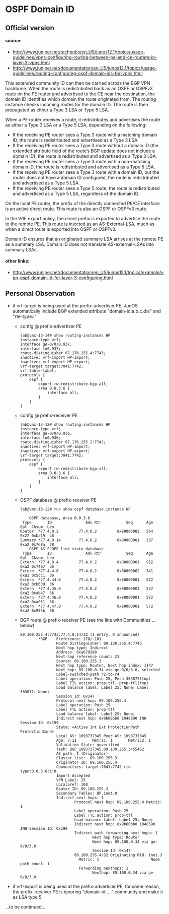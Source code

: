 
# OSPF Domain ID

## Official version

#### source:
* http://www.juniper.net/techpubs/en_US/junos12.1/topics/usage-guidelines/vpns-configuring-routing-between-pe-and-ce-routers-in-layer-3-vpns.html
* http://www.juniper.net/documentation/en_US/junos12.1/topics/usage-guidelines/routing-configuring-ospf-domain-ids-for-vpns.html

This extended community ID can then be carried across the BGP VPN backbone. When the route is redistributed back as an OSPF or OSPFv3 route on the PE router and advertised to the CE near the destination, the domain ID identifies which domain the route originated from. The routing instance checks incoming routes for the domain ID. The route is then propagated as either a Type 3 LSA or Type 5 LSA.

When a PE router receives a route, it redistributes and advertises the route as either a Type 3 LSA or a Type 5 LSA, depending on the following:
* If the receiving PE router sees a Type 3 route with a matching domain ID, the route is redistributed and advertised as a Type 3 LSA.
* If the receiving PE router sees a Type 3 route without a domain ID (the extended attribute field of the route’s BGP update does not include a domain ID), the route is redistributed and advertised as a Type 3 LSA.
* If the receiving PE router sees a Type 3 route with a non-matching domain ID, the route is redistributed and advertised as a Type 5 LSA.
* If the receiving PE router sees a Type 3 route with a domain ID, but the router does not have a domain ID configured, the route is redistributed and advertised as a Type 5 LSA.
* If the receiving PE router sees a Type 5 route, the route is redistributed and advertised as a Type 5 LSA, regardless of the domain ID.

On the local PE router, the prefix of the directly connected PE/CE interface is an active direct route. This route is also an OSPF or OSPFv3 route.

In the VRF export policy, the direct prefix is exported to advertise the route to the remote PE. This route is injected as an AS-External-LSA, much as when a direct route is exported into OSPF or OSPFv3.

Domain ID ensures that an originated summary LSA arrives at the remote PE as a summary LSA. Domain ID does not translate AS-external-LSAs into summary LSAs.

#### other links: 
* http://www.juniper.net/documentation/en_US/junos15.1/topics/example/vpn-ospf-domain-id-for-layer-3-configuring.html


## Personal Observation
* if vrf-target is being used at the prefix-advertiser PE, JunOS automatically include BGP extended attribute "domain-id:a.b.c.d:e" and "rte-type:<ospf area>:<lsa-type>"
  * config @ prefix-advertiser PE 
  
    ```
    lab@vmx-13-14# show routing-instances HP
    instance-type vrf;
    interface ge-0/0/0.937;
    interface lo0.937;
    route-distinguisher 67.176.255.4:7743;
    inactive: vrf-import HP-import;
    inactive: vrf-export HP-export;
    vrf-target target:7041:7742;
    vrf-table-label;
    protocols {
        ospf {
            export rw-redistribute-bgp-all;
            area 0.0.3.6 {
                interface all;
            }
        }
    }
    ```

  * config @ prefix-receiver PE

    ```
    lab@vmx-13-12# show routing-instances HP
    instance-type vrf;
    interface ge-0/0/0.936;
    interface lo0.936;
    route-distinguisher 67.176.255.2:7742;
    inactive: vrf-import HP-import;
    inactive: vrf-export HP-export;
    vrf-target target:7041:7742;
    protocols {
        ospf {
            export rw-redistribute-bgp-all;
            area 0.0.3.6 {
                interface all;
            }
        }
    }
    ```

  * OSPF database @ prefix-receiver PE

    ```
    lab@vmx-13-12# run show ospf database instance HP
    
        OSPF database, Area 0.0.3.6
     Type       ID               Adv Rtr           Seq      Age  Opt  Cksum  Len
    Router  *77.4.0.2         77.4.0.2         0x80000002   564  0x22 0xba19  48
    Summary *77.4.0.14        77.4.0.2         0x80000001   337  0xa2 0x7e8a  28
        OSPF AS SCOPE link state database
     Type       ID               Adv Rtr           Seq      Age  Opt  Cksum  Len
    Extern  *77.4.0.4         77.4.0.2         0x80000001   952  0xa2 0x74a7  36
    Extern  *77.4.4.0         77.4.0.2         0x80000002   341  0xa2 0x5cc1  36
    Extern  *77.4.44.0        77.4.0.2         0x80000001   572  0xa2 0xb63d  36
    Extern  *77.4.45.0        77.4.0.2         0x80000001   572  0xa2 0xab47  36
    Extern  *77.4.46.0        77.4.0.2         0x80000001   572  0xa2 0xa051  36
    Extern  *77.4.47.0        77.4.0.2         0x80000001   572  0xa2 0x955b  36
    ```

  * BGP route @ prefix-receiver PE (see the line with Communities ... below)

    ```
    89.100.255.4:7743:77.4.0.14/32 (1 entry, 0 announced)
            *BGP    Preference: 170/-101
                    Route Distinguisher: 89.100.255.4:7743
                    Next hop type: Indirect
                    Address: 0xa67d280
                    Next-hop reference count: 21
                    Source: 89.100.255.3
                    Next hop type: Router, Next hop index: 1147
                    Next hop: 89.100.0.34 via ge-0/0/3.0, selected
                    Label-switched-path r2-to-r4
                    Label operation: Push 25, Push 303872(top)
                    Label TTL action: prop-ttl, prop-ttl(top)
                    Load balance label: Label 25: None; Label 303872: None;
                    Session Id: 0x147
                    Protocol next hop: 89.100.255.4
                    Label operation: Push 25
                    Label TTL action: prop-ttl
                    Load balance label: Label 25: None;
                    Indirect next hop: 0x9b60bb0 1048590 INH Session ID: 0x199
                    State: <Active Int Ext ProtectionPath ProtectionCand>
                    Local AS: 1093737345 Peer AS: 1093737345
                    Age: 7:11       Metric: 1       Metric2: 1
                    Validation State: unverified
                    Task: BGP_1093737345.89.100.255.3+55462
                    AS path: I (Originator)
                    Cluster list:  89.100.255.3
                    Originator ID: 89.100.255.4
                    Communities: target:7041:7742 rte-type:0.0.3.6:1:0
                    Import Accepted
                    VPN Label: 25
                    Localpref: 100
                    Router ID: 89.100.255.3
                    Secondary Tables: HP.inet.0
                    Indirect next hops: 1
                            Protocol next hop: 89.100.255.4 Metric: 1
                            Label operation: Push 25
                            Label TTL action: prop-ttl
                            Load balance label: Label 25: None;
                            Indirect next hop: 0x9b60bb0 1048590 INH Session ID: 0x199
                            Indirect path forwarding next hops: 1
                                    Next hop type: Router
                                    Next hop: 89.100.0.34 via ge-0/0/3.0
                                    Session Id: 0x147
                            89.100.255.4/32 Originating RIB: inet.3
                              Metric: 1                       Node path count: 1
                              Forwarding nexthops: 1
                                    Nexthop: 89.100.0.34 via ge-0/0/3.0
    ```


* if vrf-export is being used at the prefix-advertiser PE, for some reason, the prefix-receiver PE is ignoring "domain-id:...." community and make it as LSA type 5.

...to be continued...
